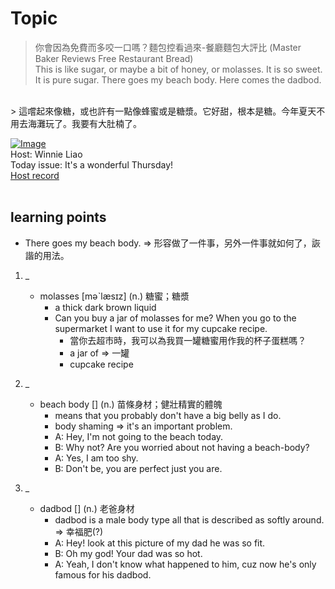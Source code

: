 # Topic

> 你會因為免費而多咬一口嗎？麵包控看過來-餐廳麵包大評比 (Master Baker Reviews Free Restaurant Bread) <br>
> This is like sugar, or maybe a bit of honey, or molasses. It is so sweet. It is pure sugar. There goes my beach body. Here comes the dadbod.
 <br>
> 這嚐起來像糖，或也許有一點像蜂蜜或是糖漿。它好甜，根本是糖。今年夏天不用去海灘玩了。我要有大肚楠了。

 <br>

[![Image](https://cdn.voicetube.com/assets/thumbnails/fg2BAtNZSyQ.jpg)](https://www.youtube.com/embed/fg2BAtNZSyQ?rel=0&showinfo=0&cc_load_policy=0&controls=1&autoplay=1&iv_load_policy=3&playsinline=1&wmode=transparent&start=90&end=98&enablejsapi=1&origin=https://tw.voicetube.com&widgetid=1)<br>
Host: Winnie Liao
<br>Today issue: It's a wonderful Thursday!
<br>
[Host record](https://cdn.voicetube.com/tmp/everyday_records/callmeboss901/3097.mp3)
<br><br>
## learning points
* There goes my beach body.  => 形容做了一件事，另外一件事就如何了，詼諧的用法。
1. _
	* molasses [məˋlæsɪz] (n.) 糖蜜；糖漿
		- a thick dark brown liquid
		- Can you buy a jar of molasses for me? When you go to the supermarket I want to use it for my cupcake recipe.
			+ 當你去超市時，我可以為我買一罐糖蜜用作我的杯子蛋糕嗎？
			+ a jar of => 一罐
			+ cupcake recipe

2. _
	* beach body [] (n.) 苗條身材；健壯精實的體魄
		- means that you probably don't have a big belly as I do.
		- body shaming => it's an important problem.
		- A: Hey, I'm not going to the beach today.
		- B: Why not? Are you worried about not having a beach-body?
		- A: Yes, I am too shy.
		- B: Don't be, you are perfect just you are.

3. _
	* dadbod [] (n.) 老爸身材
		- dadbod is a male body type all that is described as softly around. => 幸福肥(?)
		- A: Hey! look at this picture of my dad he was so fit.
		- B: Oh my god! Your dad was so hot.
		- A: Yeah, I don't know what happened to him, cuz now he's only famous for his dadbod.
